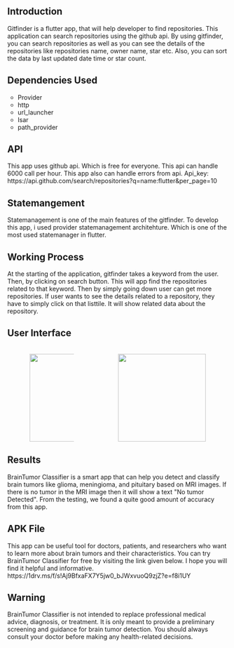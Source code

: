 <h2>Introduction</h2>

Gitfinder is a flutter app, that will help developer to find repositories. This application can search repositories using the github api. By using gitfinder, you can search repositories as well as you can see the details of the repositories like repositories name, owner name, star etc. Also, you can sort the data by last updated date time or star count.

<h2>Dependencies Used</h2>
<ul style="list-style-type:circle;">
  <li>Provider</li>
  <li>http</li>
  <li>url_launcher</li>
  <li>Isar</li>
  <li>path_provider</li>
</ul>

<h2>API</h2>
This app uses github api. Which is free for everyone. This api can handle 6000 call per hour. This app also can handle errors from api.
Api_key: https://api.github.com/search/repositories?q=name:flutter&per_page=10

<h2>Statemangement</h2>
Statemanagement is one of the main features of the gitfinder. To develop this app, i used provider statemanagement architehture. Which is one of the most used statemanager in flutter.

<h2>Working Process</h2>
At the starting of the application, gitfinder takes a keyword from the user. Then, by clicking on search button.
This will app find the repositories related to that keyword. Then by simply going down user can get more repositories.
If user wants to see the details related to a repository, they have to simply click on that listtile. It will show related data about the repository.

<h2>User Interface</h2>
<br>
<div id="banner" style="overflow: hidden; display: flex; justify-content:space-around;">
        <div class="" style="max-width: 20%; max-height: 20%;">
            <img src="https://github.com/RayhanMahmud256/Starcoder-24-flutter-/assets/99743908/9c43782b-3377-41af-a745-3dbb5e592b5c" width="200">
        </div>

   <div class="" style="max-width: 100%; max-height: 100%;">
             <img src="https://github.com/RayhanMahmud256/Starcoder-24-flutter-/assets/99743908/b5ee2a86-b324-432d-9feb-149e35205fdb" width="200">
        </div>
 </div>

<h2>Results</h2>
BrainTumor Classifier is a smart app that can help you detect and classify brain tumors like glioma, meningioma, and pituitary based on MRI images. If there is no tumor in the MRI image then it will show a text "No tumor Detected". From the testing, we found a quite good amount of accuracy from this app.

<h2>APK File</h2>
This app can be useful tool for doctors, patients, and researchers who want to learn more about brain tumors and their characteristics. You can try BrainTumor Classifier for free by visiting the link given below. I hope you will find it helpful and informative.
https://1drv.ms/f/s!Aj9BfxaFX7Y5jw0_bJWxvuoQ9zjZ?e=f8i1UY

<h2>Warning</h2>
BrainTumor Classifier is not intended to replace professional medical advice, diagnosis, or treatment. It is only meant to provide a preliminary screening and guidance for brain tumor detection. You should always consult your doctor before making any health-related decisions.

